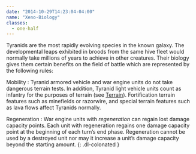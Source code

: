 ```yaml
---
date: "2014-10-29T14:23:04-04:00"
name: "Xeno-Biology"
classes:
  - one-half
---
```

Tyranids are the most rapidly evolving species in the known galaxy. The developmental leaps exhibited in broods from the same hive fleet would normally take millions of years to achieve in other creatures. Their biology gives them certain benefits on the field of battle which are represented by the following rules:

Mobility
: Tyranid armored vehicle and war engine units do not take dangerous terrain tests. In addition, Tyranid light vehicle units count as infantry for the purposes of terrain (see [Terrain](/tournament-pack/#terrain)). Fortification terrain features such as minefields or razorwire, and special terrain features such as lava flows affect Tyranids normally.

Regeneration
: War engine units with _regeneration_ can regain lost damage capacity points. Each unit with regeneration regains one damage capacity point at the beginning of each turn’s end phase. Regeneration cannot be used by a destroyed unit nor may it increase a unit’s damage capacity beyond the starting amount.
{: .dl-colonated }
